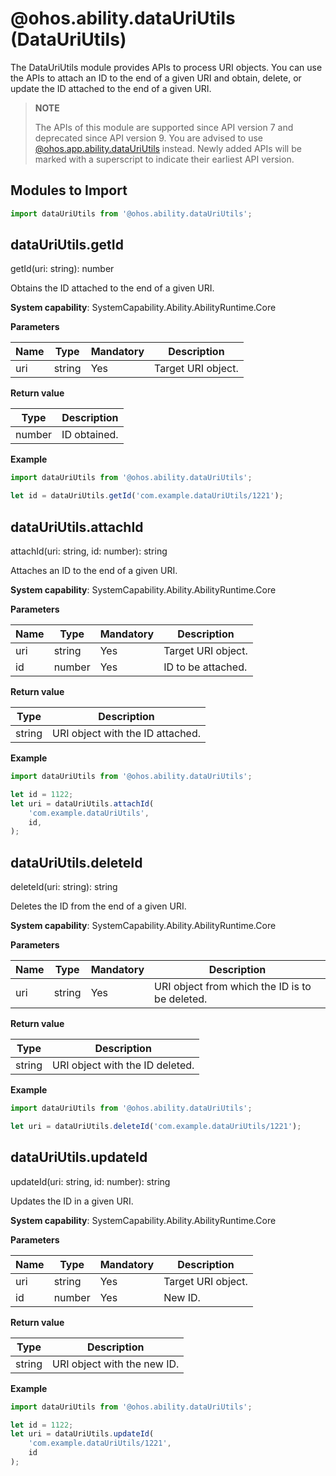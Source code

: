 # @ohos.ability.dataUriUtils (DataUriUtils)
<!--deprecated_code_no_check-->

The DataUriUtils module provides APIs to process URI objects. You can use the APIs to attach an ID to the end of a given URI and obtain, delete, or update the ID attached to the end of a given URI.

> **NOTE**
> 
> The APIs of this module are supported since API version 7 and deprecated since API version 9. You are advised to use [@ohos.app.ability.dataUriUtils](js-apis-app-ability-dataUriUtils.md) instead. Newly added APIs will be marked with a superscript to indicate their earliest API version.

## Modules to Import

```ts
import dataUriUtils from '@ohos.ability.dataUriUtils';
```

## dataUriUtils.getId

getId(uri: string): number

Obtains the ID attached to the end of a given URI.

**System capability**: SystemCapability.Ability.AbilityRuntime.Core

**Parameters**

| Name| Type  | Mandatory| Description                       |
| ---- | ------ | ---- | --------------------------- |
| uri  | string | Yes  | Target URI object.|

**Return value**

| Type  | Description                    |
| ------ | ------------------------ |
| number | ID obtained.|

**Example**

```ts
import dataUriUtils from '@ohos.ability.dataUriUtils';

let id = dataUriUtils.getId('com.example.dataUriUtils/1221');
```



## dataUriUtils.attachId

attachId(uri: string, id: number): string

Attaches an ID to the end of a given URI.

**System capability**: SystemCapability.Ability.AbilityRuntime.Core

**Parameters**

| Name| Type  | Mandatory| Description                       |
| ---- | ------ | ---- | --------------------------- |
| uri  | string | Yes  | Target URI object.|
| id   | number | Yes  | ID to be attached.           |

**Return value**

| Type  | Description                 |
| ------ | --------------------- |
| string | URI object with the ID attached.|

**Example**

```ts
import dataUriUtils from '@ohos.ability.dataUriUtils';

let id = 1122;
let uri = dataUriUtils.attachId(
    'com.example.dataUriUtils',
	id,
);
```



## dataUriUtils.deleteId

deleteId(uri: string): string

Deletes the ID from the end of a given URI.

**System capability**: SystemCapability.Ability.AbilityRuntime.Core

**Parameters**

| Name| Type  | Mandatory| Description                       |
| ---- | ------ | ---- | --------------------------- |
| uri  | string | Yes  | URI object from which the ID is to be deleted.|

**Return value**

| Type  | Description               |
| ------ | ------------------- |
| string | URI object with the ID deleted.|

**Example**

```ts
import dataUriUtils from '@ohos.ability.dataUriUtils';

let uri = dataUriUtils.deleteId('com.example.dataUriUtils/1221');
```



## dataUriUtils.updateId

updateId(uri: string, id: number): string

Updates the ID in a given URI.

**System capability**: SystemCapability.Ability.AbilityRuntime.Core

**Parameters**

| Name| Type  | Mandatory| Description               |
| ---- | ------ | ---- | ------------------- |
| uri  | string | Yes  | Target URI object.|
| id   | number | Yes  | New ID.          |

**Return value**

| Type  | Description           |
| ------ | --------------- |
| string | URI object with the new ID.|

**Example**

```ts
import dataUriUtils from '@ohos.ability.dataUriUtils';

let id = 1122;
let uri = dataUriUtils.updateId(
    'com.example.dataUriUtils/1221',
	id
);
```
